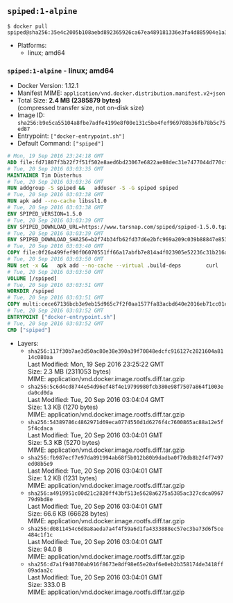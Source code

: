 ## `spiped:1-alpine`

```console
$ docker pull spiped@sha256:35e4c2005b108aebd892365926ca67ea489181336e3fa4d885904e1a37318560
```

-	Platforms:
	-	linux; amd64

### `spiped:1-alpine` - linux; amd64

-	Docker Version: 1.12.1
-	Manifest MIME: `application/vnd.docker.distribution.manifest.v2+json`
-	Total Size: **2.4 MB (2385879 bytes)**  
	(compressed transfer size, not on-disk size)
-	Image ID: `sha256:b9e5ca55104a8fbe7adfe4199e8f00e131c5be4fef969708b36fb78b5c75ed87`
-	Entrypoint: `["docker-entrypoint.sh"]`
-	Default Command: `["spiped"]`

```dockerfile
# Mon, 19 Sep 2016 23:24:18 GMT
ADD file:fd71807f3b22f7f51f502e8aed6bd23067e6822ae08dec31e7477044d770cf48 in / 
# Tue, 20 Sep 2016 03:03:35 GMT
MAINTAINER Tim Düsterhus
# Tue, 20 Sep 2016 03:03:36 GMT
RUN addgroup -S spiped &&	adduser -S -G spiped spiped
# Tue, 20 Sep 2016 03:03:38 GMT
RUN apk add --no-cache libssl1.0
# Tue, 20 Sep 2016 03:03:38 GMT
ENV SPIPED_VERSION=1.5.0
# Tue, 20 Sep 2016 03:03:39 GMT
ENV SPIPED_DOWNLOAD_URL=https://www.tarsnap.com/spiped/spiped-1.5.0.tgz
# Tue, 20 Sep 2016 03:03:39 GMT
ENV SPIPED_DOWNLOAD_SHA256=b2f74b34fb62fd37d6e2bfc969a209c039b88847e853a49e91768dec625facd7
# Tue, 20 Sep 2016 03:03:40 GMT
COPY file:0f26a499fef90f06070551ff66a17abfb7e814a4f023905e52236c31b216a7bb in /0001-Fix-docker-stop-issue.patch 
# Tue, 20 Sep 2016 03:03:50 GMT
RUN set -x &&	apk add --no-cache --virtual .build-deps 		curl 		gcc 		make 		musl-dev 		openssl-dev 		patch 		tar &&	curl -fsSL "$SPIPED_DOWNLOAD_URL" -o spiped.tar.gz &&	echo "$SPIPED_DOWNLOAD_SHA256 *spiped.tar.gz" |sha256sum -c - &&	mkdir -p /usr/local/src/spiped &&	tar xzf "spiped.tar.gz" -C /usr/local/src/spiped --strip-components=1 &&	rm "spiped.tar.gz" &&	patch -p1 -d /usr/local/src/spiped/ < /0001-Fix-docker-stop-issue.patch &&	CC=gcc make -C /usr/local/src/spiped &&	make -C /usr/local/src/spiped install &&	rm -rf /usr/local/src/spiped &&	apk del .build-deps
# Tue, 20 Sep 2016 03:03:50 GMT
VOLUME [/spiped]
# Tue, 20 Sep 2016 03:03:51 GMT
WORKDIR /spiped
# Tue, 20 Sep 2016 03:03:51 GMT
COPY multi:cece67136bcb3e9eb15d965c7f2f0aa1577fa83acbd640e2016eb71cc01e0cfa in /usr/local/bin/ 
# Tue, 20 Sep 2016 03:03:52 GMT
ENTRYPOINT ["docker-entrypoint.sh"]
# Tue, 20 Sep 2016 03:03:52 GMT
CMD ["spiped"]
```

-	Layers:
	-	`sha256:117f30b7ae3d50ac80e38e390a39f70848edcfc916127c2821604a8114c080aa`  
		Last Modified: Mon, 19 Sep 2016 23:25:22 GMT  
		Size: 2.3 MB (2311053 bytes)  
		MIME: application/vnd.docker.image.rootfs.diff.tar.gzip
	-	`sha256:5c6d4cd8744e54d96ef48f4e19799980fcb380e98f7507a864f1003eda0cd0da`  
		Last Modified: Tue, 20 Sep 2016 03:04:04 GMT  
		Size: 1.3 KB (1270 bytes)  
		MIME: application/vnd.docker.image.rootfs.diff.tar.gzip
	-	`sha256:54389786c4862971d69eca0774550d1d6276f4c7600865ac88a12e5f5f4cdaca`  
		Last Modified: Tue, 20 Sep 2016 03:04:01 GMT  
		Size: 5.3 KB (5270 bytes)  
		MIME: application/vnd.docker.image.rootfs.diff.tar.gzip
	-	`sha256:fb987ecf7e97da891994ab68f5b012b80b9dadba0f70db8b2f4f7497ed08b5e9`  
		Last Modified: Tue, 20 Sep 2016 03:04:01 GMT  
		Size: 1.2 KB (1231 bytes)  
		MIME: application/vnd.docker.image.rootfs.diff.tar.gzip
	-	`sha256:a4919951c00d21c2820ff43bf513e5628a6275a5385ac327cdca096779d9bd8e`  
		Last Modified: Tue, 20 Sep 2016 03:04:01 GMT  
		Size: 66.6 KB (66628 bytes)  
		MIME: application/vnd.docker.image.rootfs.diff.tar.gzip
	-	`sha256:d0811454c6d8a8aeda7a4f4f59a6d1fa4333888ec57ec3ba73d6f5ce484c1f1c`  
		Last Modified: Tue, 20 Sep 2016 03:04:01 GMT  
		Size: 94.0 B  
		MIME: application/vnd.docker.image.rootfs.diff.tar.gzip
	-	`sha256:d7a1f940700ab916f8673e8df98e65e20af6e0eb2b358174de3418ff09adaa2c`  
		Last Modified: Tue, 20 Sep 2016 03:04:01 GMT  
		Size: 333.0 B  
		MIME: application/vnd.docker.image.rootfs.diff.tar.gzip
